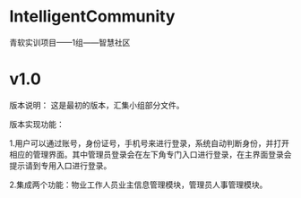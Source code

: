 # IntelligentCommunity

青软实训项目——1组——智慧社区

# v1.0 

版本说明： 这是最初的版本，汇集小组部分文件。

版本实现功能：

1.用户可以通过账号，身份证号，手机号来进行登录，系统自动判断身份，并打开相应的管理界面。其中管理员登录会在左下角专门入口进行登录，在主界面登录会提示请到专用入口进行登录。

2.集成两个功能：物业工作人员业主信息管理模块，管理员人事管理模块。
